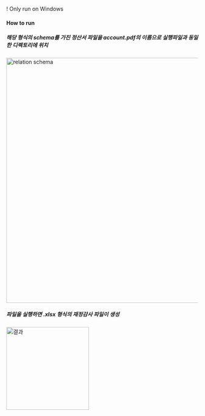 ! Only run on Windows

#### How to run
##### 해당 형식의 schema를 가진 정산서 파일을 account.pdf의 이름으로 실행파일과 동일한 디렉토리에 위치
<img width="642" alt="relation schema" src="https://github.com/user-attachments/assets/112cc3b9-5ba7-40ae-8973-1a5919cb415c">

##### 파일을 실행하면 .xlsx 형식의 재정감사 파일이 생성
<img width="217" alt="결과" src="https://github.com/user-attachments/assets/a2c8f024-6462-4063-ad62-0fab9810e164">
